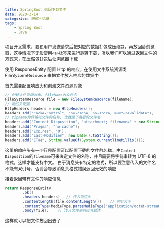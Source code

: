 ```yaml
---
title: SpringBoot 返回下载文件
date: 2020-3-14
categories: 理解与记录
tags:
    - Spring Boot
    - Java
---
```


项目开发需求，要在用户发送请求后把对应的数据打包成压缩包，再放回给浏览器，这种情况下无法使用`<a>`标签来进行跳转下载，所以我们可以通过返回文件的方式来，在压缩包打包后让浏览器下载

使用 ResponseEntity 配置 Http 的响应，在使用文件系统资源类 FileSystemResource 来把文件放入响应的数据中

<!-- more -->

首先需要配置响应头和创建文件资源对象

```Java
// 创建文件资源对象, fileName为文件名
FileSystemResource file = new FileSystemResource(fileName);
// 响应头配置
HttpHeaders headers = new HttpHeaders();
headers.add("Cache-Control", "no-cache, no-store, must-revalidate");
// zipName为传输时文件的名称, 也就是下载后的文件名
headers.add("Content-Disposition", "attachment; filename=" + new String(zipName.getBytes(StandardCharsets.UTF_8), StandardCharsets.ISO_8859_1));
headers.add("Pragma", "no-cache");
headers.add("Expires", "0");
headers.add("Last-Modified", new Date().toString());
headers.add("ETag", String.valueOf(System.currentTimeMillis()));
```

这里的响应头有一个行是配置可以配置下载的文件的名称，由`Content-Disposition`的`filename`可来决定文件的名称，并且需要将字符串转为 UTF-8 的格式，这样才能支持中文。
由于消息头有特定的格式，所以要注意传入的文件名不能有双引号，否则会导致消息头格式错误返回无效的响应

接着返回带有文件的响应信息

```Java
return ResponseEntity
        .ok()
        .headers(headers)   // 传入响应头
        .contentLength(file.contentLength())    // 内容大小
        .contentType(MediaType.parseMediaType("application/octet-stream"))  // 传输类型
        .body(file);    // 传入文件到响应消息体
```

这样就可以把文件放回出去了

